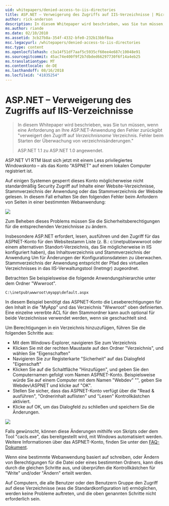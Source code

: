 ```yaml
---
uid: whitepapers/denied-access-to-iis-directories
title: ASP.NET – Verweigerung des Zugriffs auf IIS-Verzeichnisse | Microsoft-Dokumentation
author: rick-anderson
description: In diesem Whitepaper wird beschrieben, was Sie tun müssen, wenn eine Anforderung an die ASP.NET-Anwendung gibt, den Fehler "Zugriff verweigert Verzeichnisname-Verzeichnis zurück. Fehler beim s...
ms.author: riande
ms.date: 02/10/2010
ms.assetid: 3cb27b8a-354f-4332-bfe0-232b13bbf8aa
msc.legacyurl: /whitepapers/denied-access-to-iis-directories
msc.type: content
ms.openlocfilehash: c3a14f51df7aaf5c5935cf60ee4e687c10048e91
ms.sourcegitcommit: 45ac74e400f9f2b7dbded66297730f6f14a4eb25
ms.translationtype: MT
ms.contentlocale: de-DE
ms.lasthandoff: 08/16/2018
ms.locfileid: "41835254"
---
```

<a name="aspnet-denied-access-to-iis-directories"></a>ASP.NET – Verweigerung des Zugriffs auf IIS-Verzeichnisse
====================
> In diesem Whitepaper wird beschrieben, was Sie tun müssen, wenn eine Anforderung an Ihre ASP.NET-Anwendung den Fehler zurückgibt "verweigert den Zugriff auf *Verzeichnisname* Verzeichnis. Fehler beim Starten der Überwachung von verzeichnisänderungen."
> 
> ASP.NET 1.1 zu ASP.NET 1.0 angewendet.


ASP.NET V1 RTM lässt sich jetzt mit einem Less privilegiertes Windowskonto – als das Konto "ASPNET" auf einem lokalen Computer registriert ist.

Auf einigen Systemen gesperrt dieses Konto möglicherweise nicht standardmäßig Security Zugriff auf Inhalte einer Website-Verzeichnisse, Stammverzeichnis der Anwendung oder das Stammverzeichnis der Website gelesen. In diesem Fall erhalten Sie den folgenden Fehler beim Anfordern von Seiten in einer bestimmten Webanwendung:

![](denied-access-to-iis-directories/_static/image1.jpg)

Zum Beheben dieses Problems müssen Sie die Sicherheitsberechtigungen für die entsprechenden Verzeichnisse zu ändern.

Insbesondere ASP.NET erfordert, lesen, ausführen und den Zugriff für das ASPNET-Konto für den Websitestamm Liste (z. B.: c:\inetpub\wwwroot oder einem alternativen Standort-Verzeichnis, das Sie möglicherweise in IIS konfiguriert haben), das Inhaltsverzeichnis und Stammverzeichnis der Anwendung Um für Änderungen der Konfigurationsdateien zu überwachen. Stammverzeichnis der Anwendung entspricht der Pfad des virtuellen Verzeichnisses in das IIS-Verwaltungstool (Inetmgr) zugeordnet.

Betrachten Sie beispielsweise die folgende Anwendungshierarchie unter dem Ordner "Wwwroot".

`C:\inetpub\wwwroot\myapp\default.aspx`

In diesem Beispiel benötigt das ASPNET-Konto die Leseberechtigungen für den Inhalt in die "MyApp" und das Verzeichnis "Wwwroot" oben definierten. Eine einzelne vererbte ACL für den Stammordner kann auch optional für beide Verzeichnisse verwendet werden, wenn sie geschachtelt sind.

Um Berechtigungen in ein Verzeichnis hinzuzufügen, führen Sie die folgenden Schritte aus:

- Mit dem Windows-Explorer, navigieren Sie zum Verzeichnis
- Klicken Sie mit der rechten Maustaste auf den Ordner "Verzeichnis", und wählen Sie "Eigenschaften"
- Navigieren Sie zur Registerkarte "Sicherheit" auf das Dialogfeld "Eigenschaft"
- Klicken Sie auf die Schaltfläche "Hinzufügen", und geben Sie den Computernamen gefolgt vom Namen ASPNET-Konto. Beispielsweise würde Sie auf einem Computer mit dem Namen "Webdev" "", geben Sie Webdev\ASPNET und klicke auf "OK".
- Stellen Sie sicher, dass das ASPNET-Konto verfügt über die "Read &amp; ausführen", "Ordnerinhalt auflisten" und "Lesen" Kontrollkästchen aktiviert.
- Klicke auf OK, um das Dialogfeld zu schließen und speichern Sie die Änderungen.

![](denied-access-to-iis-directories/_static/image2.jpg)

Falls gewünscht, können diese Änderungen mithilfe von Skripts oder dem Tool "cacls.exe", das bereitgestellt wird, mit Windows automatisiert werden. Weitere Informationen über das ASPNET-Konto, finden Sie unter den [FAQ-Dokument](https://go.microsoft.com/fwlink/?LinkId=5828).

Wenn eine bestimmte Webanwendung basiert auf schreiben, oder Ändern von Berechtigungen für die Datei oder eines bestimmten Ordners, kann dies durch die gleichen Schritte aus, und überprüfen die Kontrollkästchen für "Write" und/oder "Ändern" erteilt werden.

Auf Computern, die alle Benutzer oder den Benutzern Gruppe den Zugriff auf diese Verzeichnisse (was die Standardkonfiguration ist) ermöglichen, werden keine Probleme auftreten, und die oben genannten Schritte nicht erforderlich sein.
